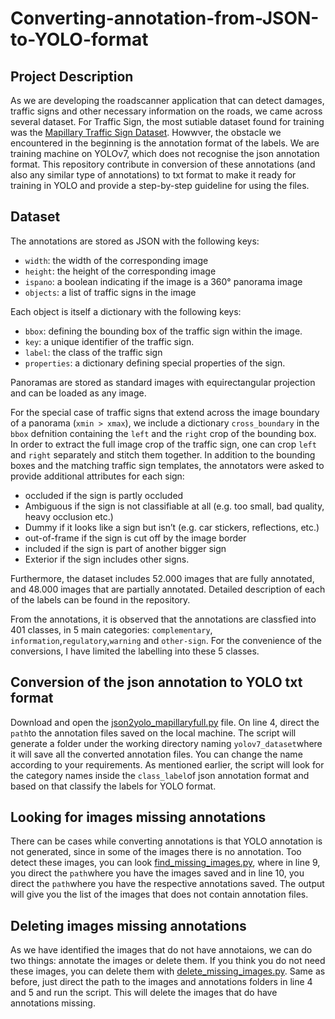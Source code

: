 # Converting-annotation-from-JSON-to-YOLO-format
## Project Description
As we are developing the roadscanner application that can detect damages, traffic signs and other necessary information on the roads, we came across several dataset. For Traffic Sign, the most sutiable dataset found for training was the [Mapillary Traffic Sign Dataset](https://www.mapillary.com/dataset/trafficsign). Howwver, the obstacle we encountered in the beginning is the annotation format of the labels. We are training machine on YOLOv7, which does not recognise the json annotation format. This repository contribute in conversion of these annotations (and also any similar type of annotations) to txt format to make it ready for training in YOLO and provide a step-by-step guideline for using the files.

## Dataset
The annotations are stored as JSON with the following keys:
 - `width`: the width of the corresponding image
 - `height`: the height of the corresponding image
 - `ispano`: a boolean indicating if the image is a 360° panorama image
 - `objects`: a list of traffic signs in the image

 Each object is itself a dictionary with the following keys:
  - `bbox`: defining the bounding box of the traffic sign within the image.
  - `key`: a unique identifier of the traffic sign.
  - `label`: the class of the traffic sign
  - `properties`: a dictionary defining special properties of the sign.

Panoramas are stored as standard images with equirectangular projection and can be loaded as any image.

For the special case of traffic signs that extend across the image boundary of a panorama (`xmin > xmax`),
we include a dictionary `cross_boundary` in the `bbox` defnition containing the `left` and the `right` crop of the bounding box. In order to extract the full image crop of the traffic sign, one can crop `left` and `right` separately and stitch them together.
In addition to the bounding boxes and the matching traffic sign templates, the annotators were asked to provide additional attributes for each sign: 
-	occluded if the sign is partly occluded
-	Ambiguous if the sign is not classifiable at all (e.g. too small, bad quality, heavy occlusion etc.)
-	Dummy if it looks like a sign but isn’t (e.g. car stickers, reflections, etc.)
-	out-of-frame if the sign is cut off by the image border
-	included if the sign is part of another bigger sign 
-	Exterior if the sign includes other signs.

Furthermore, the dataset includes 52.000 images that are fully annotated, and 48.000 images that are partially annotated. Detailed description of each of the labels can be found in the repository. 

From the annotations, it is observed that the annotations are classfied into 401 classes, in 5 main categories: `complementary`, `information`,`regulatory`,`warning` and `other-sign`. For the convenience of the conversions, I have limited the labelling into these 5 classes.

## Conversion of the json annotation to YOLO txt format
Download and open the [json2yolo_mapillaryfull.py](https://github.com/TahmidTowsifAhmed/Converting-annotation-from-JSON-to-YOLO-format/blob/main/json2yolo_mapillaryfull.py) file. On line 4, direct the `path`to the annotation files saved on the local machine. The script will generate a folder under the working directory naming `yolov7_dataset`where it will save all the converted annotation files. You can change the name according to your requirements. As mentioned earlier, the script will look for the category names inside the `class_label`of json annotation format and based on that classify the labels for YOLO format. 

## Looking for images missing annotations
There can be cases while converting annotations is that YOLO annotation is not generated, since in some of the images there is no annotation. Too detect these images, you can look [find_missing_images.py](https://github.com/TahmidTowsifAhmed/Converting-annotation-from-JSON-to-YOLO-format/blob/main/find_missing_images.py), where in line 9, you direct the `path`where you have the images saved and in line 10, you direct the `path`where you have the respective annotations saved. The output will give you the list of the images that does not contain annotation files.

## Deleting images missing annotations
As we have identified the images that do not have annotaions, we can do two things: annotate the images or delete them. If you think you do not need these images, you can delete them with [delete_missing_images.py](https://github.com/TahmidTowsifAhmed/Converting-annotation-from-JSON-to-YOLO-format/blob/main/delete_missing_images.py). Same as before, just direct the path to the images and annotations folders in line 4 and 5 and run the script. This will delete the images that do have annotations missing.
